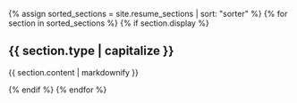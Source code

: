 {% assign sorted_sections = site.resume_sections | sort: "sorter" %}
{% for section in sorted_sections %}
  {% if section.display %}
<h2>{{ section.type | capitalize }}</h2>
<p>{{ section.content | markdownify }}</p>
  {% endif %}
{% endfor %}
